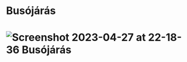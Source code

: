 # Busójárás
# ![Screenshot 2023-04-27 at 22-18-36 Busójárás](https://user-images.githubusercontent.com/46969034/234981607-eb72f25b-9c44-491d-ba5d-3418ea7c4a41.png)
